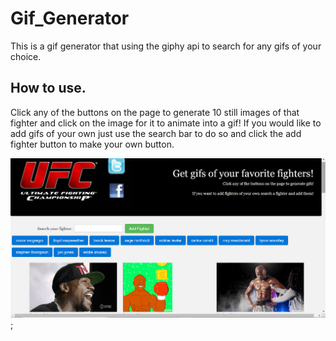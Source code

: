 # Gif_Generator
This is a gif generator that using the giphy api to search for any gifs of your choice.

## How to use.
Click any of the buttons on the page to generate 10 still images of that fighter and click on the image for it to animate into a gif! If you would like to add gifs of your own just use the search bar to do so and click the add fighter button to make your own button. 

![Picture of Gif Generator](assets/images/gif_generator_pic.png "Gif Generator");